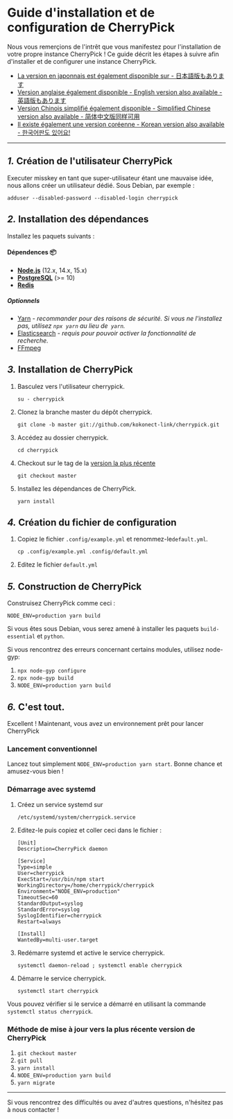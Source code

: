 Guide d'installation et de configuration de CherryPick
================================================================

Nous vous remerçions de l'intrêt que vous manifestez pour l'installation de votre propre instance CherryPick !
Ce guide décrit les étapes à suivre afin d'installer et de configurer une instance CherryPick.

- [La version en japonnais est également disponible sur - 日本語版もあります](./setup.ja.md)
- [Version anglaise également disponible - English version also available - 英語版もあります](./setup.en.md)
- [Version Chinois simplifié également disponible - Simplified Chinese version also available - 简体中文版同样可用](./setup.zh.md)
- [Il existe également une version coréenne - Korean version also available - 한국어판도 있어요!](./setup.ko.md)

----------------------------------------------------------------

*1.* Création de l'utilisateur CherryPick
----------------------------------------------------------------
Executer misskey en tant que super-utilisateur étant une mauvaise idée, nous allons créer un utilisateur dédié.
Sous Debian, par exemple :

```
adduser --disabled-password --disabled-login cherrypick
```

*2.* Installation des dépendances
----------------------------------------------------------------
Installez les paquets suivants :

#### Dépendences :package:
* **[Node.js](https://nodejs.org/en/)** (12.x, 14.x, 15.x)
* **[PostgreSQL](https://www.postgresql.org/)** (>= 10)
* **[Redis](https://redis.io/)**

##### Optionnels
* [Yarn](https://yarnpkg.com/) - *recommander pour des raisons de sécurité. Si vous ne l'installez pas, utilisez `npx yarn` au lieu de` yarn`.*
* [Elasticsearch](https://www.elastic.co/) - *requis pour pouvoir activer la fonctionnalité de recherche.*
* [FFmpeg](https://www.ffmpeg.org/)

*3.* Installation de CherryPick
----------------------------------------------------------------
1. Basculez vers l'utilisateur cherrypick.

	`su - cherrypick`

2. Clonez la branche master du dépôt cherrypick.

	`git clone -b master git://github.com/kokonect-link/cherrypick.git`

3. Accédez au dossier cherrypick.

	`cd cherrypick`

4. Checkout sur le tag de la [version la plus récente](https://github.com/kokonect-link/cherrypick/releases/latest)

	`git checkout master`
 
5. Installez les dépendances de CherryPick.

	`yarn install`

*4.* Création du fichier de configuration
----------------------------------------------------------------
1. Copiez le fichier `.config/example.yml` et renommez-le`default.yml`.

	`cp .config/example.yml .config/default.yml`

2. Editez le fichier `default.yml`

*5.* Construction de CherryPick
----------------------------------------------------------------

Construisez CherryPick comme ceci :

`NODE_ENV=production yarn build`

Si vous êtes sous Debian, vous serez amené à installer les paquets `build-essential` et `python`.

Si vous rencontrez des erreurs concernant certains modules, utilisez node-gyp:

1. `npx node-gyp configure`
2. `npx node-gyp build`
3. `NODE_ENV=production yarn build`

*6.* C'est tout.
----------------------------------------------------------------
Excellent ! Maintenant, vous avez un environnement prêt pour lancer CherryPick

### Lancement conventionnel
Lancez tout simplement `NODE_ENV=production yarn start`. Bonne chance et amusez-vous bien !

### Démarrage avec systemd

1. Créez un service systemd sur

	`/etc/systemd/system/cherrypick.service`

2. Editez-le puis copiez et coller ceci dans le fichier :

	```
	[Unit]
	Description=CherryPick daemon

	[Service]
	Type=simple
	User=cherrypick
	ExecStart=/usr/bin/npm start
	WorkingDirectory=/home/cherrypick/cherrypick
	Environment="NODE_ENV=production"
	TimeoutSec=60
	StandardOutput=syslog
	StandardError=syslog
	SyslogIdentifier=cherrypick
	Restart=always

	[Install]
	WantedBy=multi-user.target
	```

3. Redémarre systemd et active le service cherrypick.

	`systemctl daemon-reload ; systemctl enable cherrypick`

4. Démarre le service cherrypick.

	`systemctl start cherrypick`

Vous pouvez vérifier si le service a démarré en utilisant la commande `systemctl status cherrypick`.

### Méthode de mise à jour vers la plus récente version de CherryPick
1. `git checkout master`
2. `git pull`
3. `yarn install`
4. `NODE_ENV=production yarn build`
5. `yarn migrate`

----------------------------------------------------------------

Si vous rencontrez des difficultés ou avez d'autres questions, n'hésitez pas à nous contacter !
